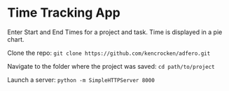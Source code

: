 # Time Tracking App

Enter Start and End Times for a project and task.  Time is displayed in a pie chart.

Clone the repo:
`git clone https://github.com/kencrocken/adfero.git`

Navigate to the folder where the project was saved:
`cd path/to/project`

Launch a server:
`python -m SimpleHTTPServer 8000`